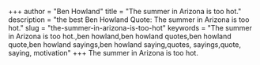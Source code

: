 +++
author = "Ben Howland"
title = "The summer in Arizona is too hot."
description = "the best Ben Howland Quote: The summer in Arizona is too hot."
slug = "the-summer-in-arizona-is-too-hot"
keywords = "The summer in Arizona is too hot.,ben howland,ben howland quotes,ben howland quote,ben howland sayings,ben howland saying,quotes, sayings,quote, saying, motivation"
+++
The summer in Arizona is too hot.
